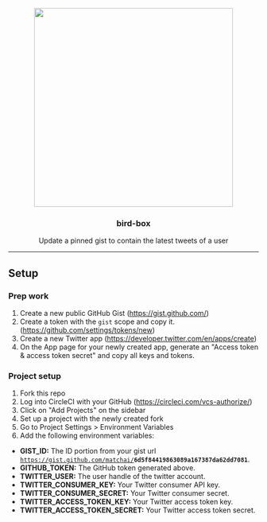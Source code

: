 <p align="center">
  <img width="400" src="https://user-images.githubusercontent.com/4658208/54449507-a5595280-4724-11e9-95ce-ce0817dc7503.png">
  <h3 align="center">bird-box</h3>
  <p align="center">Update a pinned gist to contain the latest tweets of a user</p>
</p>

---

## Setup

### Prep work

1. Create a new public GitHub Gist (https://gist.github.com/)
1. Create a token with the `gist` scope and copy it. (https://github.com/settings/tokens/new)
1. Create a new Twitter app (https://developer.twitter.com/en/apps/create)
1. On the App page for your newly created app, generate an "Access token & access token secret" and copy all keys and tokens.

### Project setup

1. Fork this repo
1. Log into CircleCI with your GitHub (https://circleci.com/vcs-authorize/)
1. Click on "Add Projects" on the sidebar
1. Set up a project with the newly created fork
1. Go to Project Settings > Environment Variables
1. Add the following environment variables:

- **GIST_ID:** The ID portion from your gist url <code>https://gist.github.com/matchai/<b>6d5f84419863089a167387da62dd7081</b></code>.
- **GITHUB_TOKEN:** The GitHub token generated above.
- **TWITTER_USER:** The user handle of the twitter account.
- **TWITTER_CONSUMER_KEY:** Your Twitter consumer API key.
- **TWITTER_CONSUMER_SECRET:** Your Twitter consumer secret.
- **TWITTER_ACCESS_TOKEN_KEY:** Your Twitter access token key.
- **TWITTER_ACCESS_TOKEN_SECRET:** Your Twitter access token secret.
